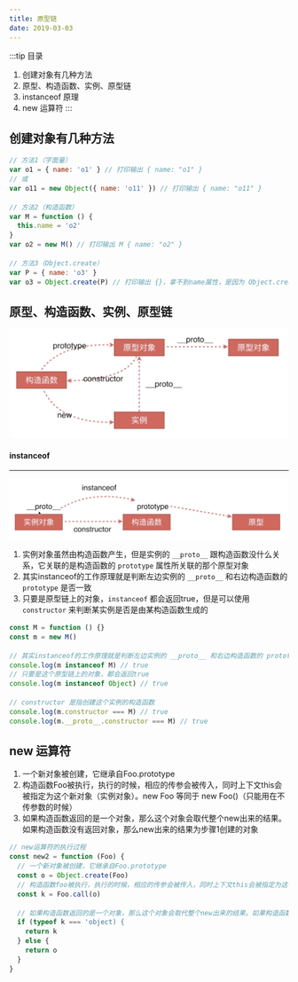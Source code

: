 ```yaml
---
title: 原型链
date: 2019-03-03
---
```


:::tip 目录
1. 创建对象有几种方法
2. 原型、构造函数、实例、原型链
3. instanceof 原理
4. new 运算符
:::

## 创建对象有几种方法

```javascript
// 方法1（字面量）
var o1 = { name: 'o1' } // 打印输出 { name: "o1" }
// 或
var o11 = new Object({ name: 'o11' }) // 打印输出 { name: "o11" }

// 方法2（构造函数）
var M = function () {
  this.name = 'o2'
}
var o2 = new M() // 打印输出 M { name: "o2" }

// 方法3（Object.create）
var P = { name: 'o3' }
var o3 = Object.create(P) // 打印输出 {}，拿不到name属性，是因为 Object.create 是通过原型链来创建对象的，name在原型链的对象P上
```

## 原型、构造函数、实例、原型链

<img src="../images/object.png" />

#### instanceof

---

<img src="../images/object2.png" />

1. 实例对象虽然由构造函数产生，但是实例的 `__proto__` 跟构造函数没什么关系，它关联的是构造函数的 `prototype` 属性所关联的那个原型对象
2. 其实instanceof的工作原理就是判断左边实例的 `__proto__` 和右边构造函数的 `prototype` 是否一致
3. 只要是原型链上的对象，`instanceof` 都会返回true，但是可以使用 `constructor` 来判断某实例是否是由某构造函数生成的

```javascript
const M = function () {}
const m = new M()

// 其实instanceof的工作原理就是判断左边实例的 __proto__ 和右边构造函数的 prototype 是否一致
console.log(m instanceof M) // true 
// 只要是这个原型链上的对象，都会返回true
console.log(m instanceof Object) // true

// constructor 是指创建这个实例的构造函数
console.log(m.constructor === M) // true
console.log(m.__proto__.constructor === M) // true
```

## new 运算符

1. 一个新对象被创建，它继承自Foo.prototype
2. 构造函数Foo被执行，执行的时候，相应的传参会被传入，同时上下文this会被指定为这个新对象（实例对象）。new Foo 等同于 new Foo()（只能用在不传参数的时候）
3. 如果构造函数返回的是一个对象，那么这个对象会取代整个new出来的结果。如果构造函数没有返回对象，那么new出来的结果为步骤1创建的对象

```javascript
// new运算符的执行过程
const new2 = function (Foo) {
  // 一个新对象被创建，它继承自Foo.prototype
  const o = Object.create(Foo)
  // 构造函数foo被执行，执行的时候，相应的传参会被传入，同时上下文this会被指定为这个新对象（实例对象）。new Foo 等同于 new Foo()（只能用在不传参数的时候）
  const k = Foo.call(o)

  // 如果构造函数返回的是一个对象，那么这个对象会取代整个new出来的结果。如果构造函数没有返回对象，那么new出来的结果为步骤1创建的对象
  if (typeof k === 'object) {
    return k
  } else {
    return o
  }
}
```
